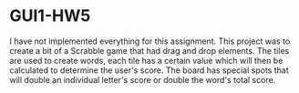 # GUI1-HW5
I have not implemented everything for this assignment.
This project was to create a bit of a Scrabble game that had drag and drop
elements. The tiles are used to create words, each tile has a certain value which will then be calculated to determine the user's score. The board has special spots that will double an individual letter's score or double the word's total score.
